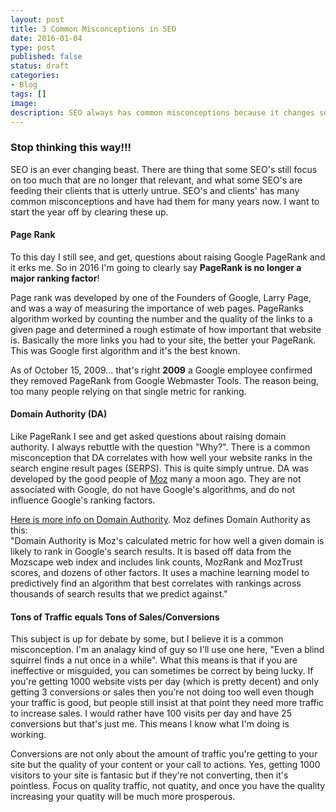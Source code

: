 ```yaml
---
layout: post
title: 3 Common Misconceptions in SEO
date: 2016-01-04 
type: post
published: false
status: draft
categories:
- Blog
tags: []
image:
description: SEO always has common misconceptions because it changes so much, in this article I aim to fix 3 common SEO misconceptions.
---
```


<h3>Stop thinking this way!!!</h3>
<p>SEO is an ever changing beast. There are thing that some SEO's still focus on too much that are no longer that relevant, and what some SEO's are feeding their clients that is utterly untrue. SEO's and clients' has many common misconceptions and have had them for many years now. I want to start the year off by clearing these up.</p>

<h4>Page Rank</h4>
<p>To this day I still see, and get, questions about raising Google PageRank and it erks me. So in 2016 I'm going to clearly say <strong>PageRank is no longer a major ranking factor</strong>!</p>
<p>Page rank was developed by one of the Founders of Google, Larry Page, and was a way of measuring the importance of web pages. PageRanks algorithm worked by counting the number and the quality of the links to a given page and determined a rough estimate of how important that website is. Basically the more links you had to your site, the better your PageRank. This was Google first algorithm and it's the best known.</p>
<p>As of October 15, 2009... that's right <b>2009</b> a Google employee confirmed they removed PageRank from Google Webmaster Tools. The reason being, too many people relying on that single metric for ranking.</p>

<h4>Domain Authority (DA)</h4>
<p>Like PageRank I see and get asked questions about raising domain authority. I always rebuttle with the question "Why?". There is a common misconception that DA correlates with how well your website ranks in the search engine result pages (SERPS). This is quite simply untrue. DA was developed by the good people of <a href="https://moz.com" target="_blank">Moz</a> many a moon ago. They are not associated with Google, do not have Google's algorithms, and do not influence Google's ranking factors.</p>
<p><a href="https://moz.com/learn/seo/domain-authority" target="_blank">Here is more info on Domain Authority</a>. Moz defines Domain Authority as this:<br>
"Domain Authority is Moz's calculated metric for how well a given domain is likely to rank in Google's search results. It is based off data from the Mozscape web index and includes link counts, MozRank and MozTrust scores, and dozens of other factors. It uses a machine learning model to predictively find an algorithm that best correlates with rankings across thousands of search results that we predict against."</p>

<h4>Tons of Traffic equals Tons of Sales/Conversions</h4>
<p>This subject is up for debate by some, but I believe it is a common misconception. I'm an analagy kind of guy so I'll use one here, "Even a blind squirrel finds a nut once in a while". What this means is that if you are ineffective or misguided, you can sometimes be correct by being lucky. If you're getting 1000 website vists per day (which is pretty decent) and only getting 3 conversions or sales then you're not doing too well even though your traffic is good, but people still insist at that point they need more traffic to increase sales. I would rather have 100 visits per day and have 25 conversions but that's just me. This means I know what I'm doing is working.</p>
<p>Conversions are not only about the amount of traffic you're getting to your site but the quality of your content or your call to actions. Yes, getting 1000 visitors to your site is fantasic but if they're not converting, then it's pointless. Focus on quality traffic, not quatity, and once you have the quality increasing your quatity will be much more prosperous.</p>

